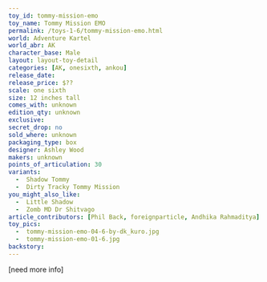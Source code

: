 ```yaml
---
toy_id: tommy-mission-emo
toy_name: Tommy Mission EMO
permalink: /toys-1-6/tommy-mission-emo.html
world: Adventure Kartel
world_abr: AK
character_base: Male
layout: layout-toy-detail
categories: [AK, onesixth, ankou]
release_date: 
release_price: $??
scale: one sixth
size: 12 inches tall
comes_with: unknown
edition_qty: unknown
exclusive:
secret_drop: no
sold_where: unknown
packaging_type: box
designer: Ashley Wood
makers: unknown
points_of_articulation: 30
variants: 
  -  Shadow Tommy
  -  Dirty Tracky Tommy Mission
you_might_also_like:
  -  Little Shadow
  -  Zomb MD Dr Shitvago
article_contributors: [Phil Back, foreignparticle, Andhika Rahmaditya]
toy_pics:
  -  tommy-mission-emo-04-6-by-dk_kuro.jpg
  -  tommy-mission-emo-01-6.jpg
backstory:
---
```



[need more info]